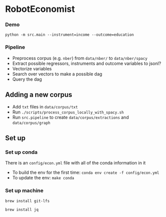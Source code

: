 # RobotEconomist

### Demo 

`python -m src.main --instrument=income --outcome=education`

### Pipeline
- Preprocess corpus (e.g. `nber`) from `data/nber/` to `data/nber/spacy`
- Extract possible regressors, instruments and outcome variables to jsonl?
- Vectorize variables
- Search over vectors to make a possible dag
- Query the dag

## Adding a new corpus

- Add `txt` files in `data/corpus/txt`
- Run `./scripts/process_corpus_locally_with_spacy.sh`
- Run `src.pipeline` to create `data/corpus/extractions` and `data/corpus/graph`

## Set up

### Set up conda

There is an `config/econ.yml` file with all of the conda information in it
- To build the env for the first time: `conda env create -f config/econ.yml`
- To update the env: `make conda` 

### Set up machine 

`brew install git-lfs`

`brew install jq`